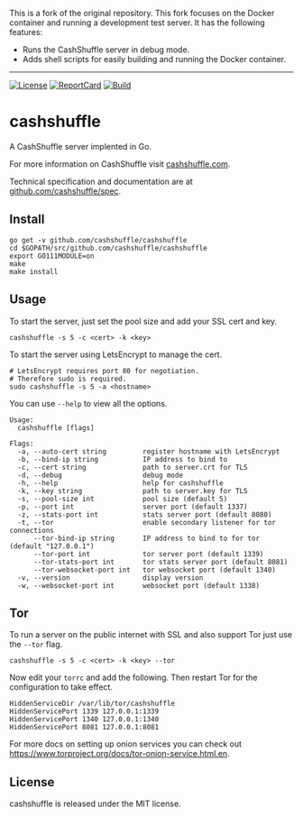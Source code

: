 This is a fork of the original repository. This fork focuses on the Docker container and running a development test server.
It has the following features:
- Runs the CashShuffle server in debug mode.
- Adds shell scripts for easily building and running the Docker container.

----

[![License][License-Image]][License-URL] [![ReportCard][ReportCard-Image]][ReportCard-URL] [![Build][Build-Status-Image]][Build-Status-URL]
# cashshuffle

A CashShuffle server implented in Go.

For more information on CashShuffle visit [cashshuffle.com](https://cashshuffle.com).

Technical specification and documentation are at [github.com/cashshuffle/spec](https://github.com/cashshuffle/spec).

## Install

```
go get -v github.com/cashshuffle/cashshuffle
cd $GOPATH/src/github.com/cashshuffle/cashshuffle
export GO111MODULE=on
make
make install
```

## Usage

To start the server, just set the pool size and add your SSL cert and key.

```
cashshuffle -s 5 -c <cert> -k <key>
```

To start the server using LetsEncrypt to manage the cert.

```
# LetsEncrypt requires port 80 for negotiation.
# Therefore sudo is required.
sudo cashshuffle -s 5 -a <hostname>
```

You can use `--help` to view all the options.

```
Usage:
  cashshuffle [flags]

Flags:
  -a, --auto-cert string         register hostname with LetsEncrypt
  -b, --bind-ip string           IP address to bind to
  -c, --cert string              path to server.crt for TLS
  -d, --debug                    debug mode
  -h, --help                     help for cashshuffle
  -k, --key string               path to server.key for TLS
  -s, --pool-size int            pool size (default 5)
  -p, --port int                 server port (default 1337)
  -z, --stats-port int           stats server port (default 8080)
  -t, --tor                      enable secondary listener for tor connections
      --tor-bind-ip string       IP address to bind to for tor (default "127.0.0.1")
      --tor-port int             tor server port (default 1339)
      --tor-stats-port int       tor stats server port (default 8081)
      --tor-websocket-port int   tor websocket port (default 1340)
  -v, --version                  display version
  -w, --websocket-port int       websocket port (default 1338)
```

## Tor

To run a server on the public internet with SSL and also support Tor just use the `--tor` flag.

```
cashshuffle -s 5 -c <cert> -k <key> --tor
```

Now edit your `torrc` and add the following. Then restart Tor for the configuration to take effect.

```
HiddenServiceDir /var/lib/tor/cashshuffle
HiddenServicePort 1339 127.0.0.1:1339
HiddenServicePort 1340 127.0.0.1:1340
HiddenServicePort 8081 127.0.0.1:8081
```

For more docs on setting up onion services you can check out https://www.torproject.org/docs/tor-onion-service.html.en.

## License

cashshuffle is released under the MIT license.

[License-URL]: http://opensource.org/licenses/MIT
[License-Image]: https://img.shields.io/npm/l/express.svg
[ReportCard-URL]: http://goreportcard.com/report/cashshuffle/cashshuffle
[ReportCard-Image]: https://goreportcard.com/badge/github.com/cashshuffle/cashshuffle
[Build-Status-URL]: http://travis-ci.org/cashshuffle/cashshuffle
[Build-Status-Image]: https://travis-ci.org/cashshuffle/cashshuffle.svg?branch=master
